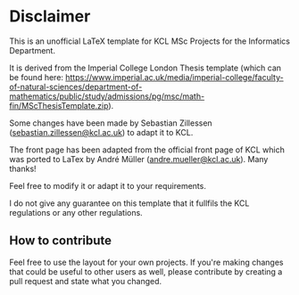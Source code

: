 # Disclaimer
This is an unofficial LaTeX template for KCL MSc Projects for the Informatics Department. 

It is derived from the Imperial College London Thesis template (which can be found here: https://www.imperial.ac.uk/media/imperial-college/faculty-of-natural-sciences/department-of-mathematics/public/study/admissions/pg/msc/math-fin/MScThesisTemplate.zip).

Some changes have been made by Sebastian Zillessen (sebastian.zillessen@kcl.ac.uk) to adapt it to KCL.

The front page has been adapted from the official front page of KCL which was ported to LaTex by André Müller (andre.mueller@kcl.ac.uk). Many thanks!

Feel free to modify it or adapt it to your requirements. 

I do not give any guarantee on this template that it fullfils the KCL regulations or any other regulations.

## How to contribute

Feel free to use the layout for your own projects. If you're making changes that could be useful to other users as well, 
please contribute by creating a pull request and state what you changed. 